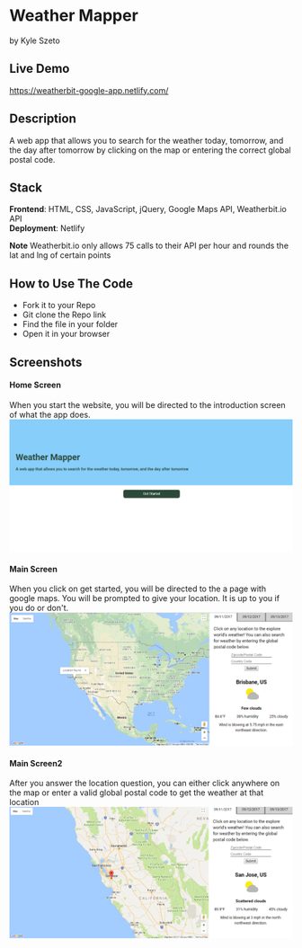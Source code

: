 # Weather Mapper
by Kyle Szeto

## Live Demo
https://weatherbit-google-app.netlify.com/

## Description
A web app that allows you to search for the weather today, tomorrow, and the day 
after tomorrow by clicking on the map or entering the correct global postal code.

## Stack
**Frontend**: HTML, CSS, JavaScript, jQuery, Google Maps API, Weatherbit.io API <br/>
**Deployment**: Netlify <br/>

**Note**  Weatherbit.io only allows 75 calls to their API per hour and rounds the lat and lng of certain points <br/>

## How to Use The Code
* Fork it to your Repo
* Git clone the Repo link
* Find the file in your folder
* Open it in your browser

## Screenshots
#### Home Screen <br/>
When you start the website, you will be directed to the introduction screen of what the app does.<br/>
![HomeScreen](README_images/home.png "HomeScreen") <br/>

#### Main Screen <br/>
When you click on get started, you will be directed to the a page with google maps. 
You will be prompted to give your location. It is up to you if you do or don't.<br/>
![MainScreen](README_images/main.png "Main Screen") <br/>

#### Main Screen2 <br/>
After you answer the location question, you can either 
click anywhere on the map or enter a valid global postal code to get 
the weather at that location<br/>
![MainScreen2](README_images/main2.png "Main Screen2") <br/>


